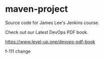 # maven-project
Source code for James Lee's Jenkins course.

Check out our Latest DevOps PDF book.

https://www.level-up.one/devops-pdf-book

f-111 change
